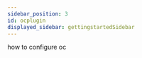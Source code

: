 ```yaml
---
sidebar_position: 3
id: ocplugin
displayed_sidebar: gettingstartedSidebar
---
```


how to configure oc